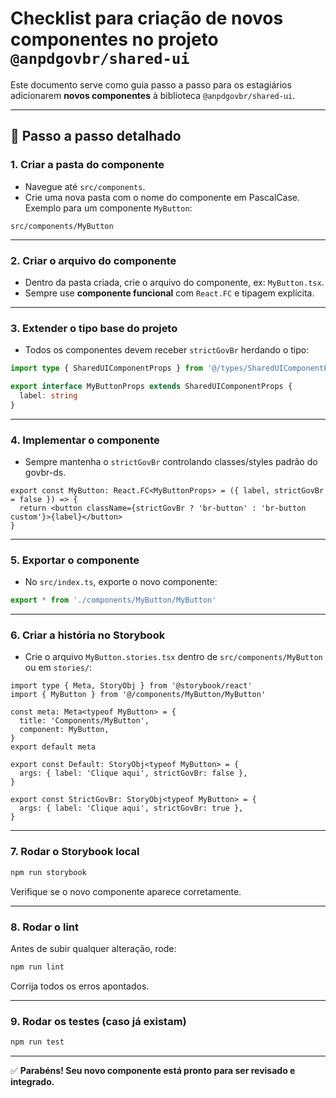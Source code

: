 # Checklist para criação de novos componentes no projeto `@anpdgovbr/shared-ui`

Este documento serve como guia passo a passo para os estagiários adicionarem **novos componentes** à biblioteca `@anpdgovbr/shared-ui`.

---

## 🚀 Passo a passo detalhado

### 1. Criar a pasta do componente

- Navegue até `src/components`.
- Crie uma nova pasta com o nome do componente em PascalCase. Exemplo para um componente `MyButton`:

```
src/components/MyButton
```

---

### 2. Criar o arquivo do componente

- Dentro da pasta criada, crie o arquivo do componente, ex: `MyButton.tsx`.
- Sempre use **componente funcional** com `React.FC` e tipagem explícita.

---

### 3. Extender o tipo base do projeto

- Todos os componentes devem receber `strictGovBr` herdando o tipo:

```ts
import type { SharedUIComponentProps } from '@/types/SharedUIComponentProps'

export interface MyButtonProps extends SharedUIComponentProps {
  label: string
}
```

---

### 4. Implementar o componente

- Sempre mantenha o `strictGovBr` controlando classes/styles padrão do govbr-ds.

```tsx
export const MyButton: React.FC<MyButtonProps> = ({ label, strictGovBr = false }) => {
  return <button className={strictGovBr ? 'br-button' : 'br-button custom'}>{label}</button>
}
```

---

### 5. Exportar o componente

- No `src/index.ts`, exporte o novo componente:

```ts
export * from './components/MyButton/MyButton'
```

---

### 6. Criar a história no Storybook

- Crie o arquivo `MyButton.stories.tsx` dentro de `src/components/MyButton` ou em `stories/`:

```tsx
import type { Meta, StoryObj } from '@storybook/react'
import { MyButton } from '@/components/MyButton/MyButton'

const meta: Meta<typeof MyButton> = {
  title: 'Components/MyButton',
  component: MyButton,
}
export default meta

export const Default: StoryObj<typeof MyButton> = {
  args: { label: 'Clique aqui', strictGovBr: false },
}

export const StrictGovBr: StoryObj<typeof MyButton> = {
  args: { label: 'Clique aqui', strictGovBr: true },
}
```

---

### 7. Rodar o Storybook local

```bash
npm run storybook
```

Verifique se o novo componente aparece corretamente.

---

### 8. Rodar o lint

Antes de subir qualquer alteração, rode:

```bash
npm run lint
```

Corrija todos os erros apontados.

---

### 9. Rodar os testes (caso já existam)

```bash
npm run test
```

---

✅ **Parabéns! Seu novo componente está pronto para ser revisado e integrado.**
